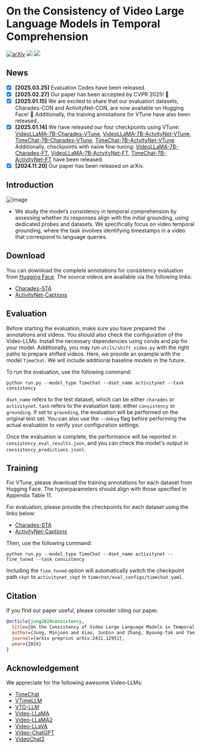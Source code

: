 # On the Consistency of Video Large Language Models in Temporal Comprehension

[![arXiv](https://img.shields.io/badge/arXiv-2411.12951-b31b1b.svg)](https://arxiv.org/abs/2411.12951)
<a href='https://huggingface.co/datasets/mjjung/Consistency-Evaluation-for-Video-LLMs'><img src='https://img.shields.io/badge/%F0%9F%A4%97%20Hugging%20Face-Dataset-blue'></a>
<a href='https://huggingface.co/collections/mjjung/vtune-6785f253479b8563af533ffa'><img src='https://img.shields.io/badge/%F0%9F%A4%97%20Hugging%20Face-Checkpoint-blue'></a>

## News
- [x] **[2025.03.25]** Evaluation Codes have been released.
- [x] **[2025.02.27]** Our paper has been accepted by CVPR 2025! 🎉
- [x] **[2025.01.15]** We are excited to share that our evaluation datasets, Charades-CON and ActivityNet-CON, are now available on Hugging Face! 🎉 Additionally, the training annotations for VTune have also been released. 
- [x] **[2025.01.14]** We have released our four checkpoints using VTune: [VideoLLaMA-7B-Charades-VTune](https://huggingface.co/mjjung/VideoLLaMA-7B-Charades-VTune), [VideoLLaMA-7B-ActvityNet-VTune](https://huggingface.co/mjjung/VideoLLaMA-7B-ActivityNet-VTune), [TimeChat-7B-Charades-VTune](https://huggingface.co/mjjung/TimeChat-7B-Charades-VTune), [TimeChat-7B-ActvityNet-VTune](https://huggingface.co/mjjung/TimeChat-7B-ActivityNet-VTune). Additionally, checkpoints with naive fine-tuning: [VideoLLaMA-7B-Charades-FT](https://huggingface.co/mjjung/VideoLLAMA-7B-Charades-FT), [VideoLLaMA-7B-ActvityNet-FT](https://huggingface.co/mjjung/VideoLLaMA-7B-ActivityNet-FT), [TimeChat-7B-ActivityNet-FT](https://huggingface.co/mjjung/TimeChat-7B-ActivityNet-FT) have been released.
- [x] **[2024.11.20]** Our paper has been released on arXiv.

## Introduction
![image](https://github.com/user-attachments/assets/cc7ba1a6-a7b5-4c87-88b5-471632fabbd1)
- We study the model’s consistency in temporal comprehension by assessing whether its responses align with the initial grounding, using dedicated probes and datasets. We specifically focus on video temporal grounding, where the task involves identifying timestamps in a video that correspond to language queries.

## Download
You can download the complete annotations for consistency evaluation from [Hugging Face](https://huggingface.co/datasets/mjjung/Consistency-Evaluation-for-Video-LLMs). The source videos are available via the following links:

- [Charades-STA](https://prior.allenai.org/projects/charades)
- [ActivityNet-Captions](https://cs.stanford.edu/people/ranjaykrishna/densevid/)

## Evaluation
Before starting the evaluation, make sure you have prepared the annotations and videos. You should also check the configuration of the Video-LLMs. Install the necessary dependencies using conda and pip for your model. Additionally, you may run `utils/shift_video.py` with the right paths to prepare shifted videos.
Here, we provide an example with the model `TimeChat`. We will include additional baseline models in the future.

To run the evaluation, use the following command:

```
python run.py --model_type TimeChat --dset_name activitynet --task consistency
````
`dset_name` refers to the test dataset, which can be either `charades` or `activitynet`. `task` refers to the evaluation task: either `consistency` or `grounding`. If set to `grounding`, the evaluation will be performed on the original test set.
You can also use the `--debug` flag before performing the actual evaluation to verify your configuration settings.

Once the evaluation is complete, the performance will be reported in `consistency_eval_results.json`, and you can check the model's output in `consistency_predictions.jsonl`.


## Training
For VTune, please download the training annotations for each dataset from Hugging Face. The hyperparameters should align with those specified in Appendix Table 11. 

For evaluation, please provide the checkpoints for each dataset using the links below:
- [Charades-STA](https://huggingface.co/mjjung/TimeChat-7B-Charades-VTune)
- [ActivityNet-Captions](https://huggingface.co/mjjung/TimeChat-7B-ActivityNet-VTune) 

Then, use the following command:
```
python run.py --model_type TimeChat --dset_name activitynet --fine_tuned --task consistency
```
Including the `fine_tuned` option will automatically switch the checkpoint path `ckpt` to `activitynet_ckpt` in `timechat/eval_configs/timechat.yaml`.

## Citation
If you find our paper useful, please consider citing our paper.
```BibTeX
@article{jung2024consistency,
  title={On the Consistency of Video Large Language Models in Temporal Comprehension},
  author={Jung, Minjoon and Xiao, Junbin and Zhang, Byoung-Tak and Yao, Angela},
  journal={arXiv preprint arXiv:2411.12951},
  year={2024}
}
```
## Acknowledgement
We appreciate for the following awesome Video-LLMs: 
- [TimeChat](https://github.com/RenShuhuai-Andy/TimeChat) 
- [VTimeLLM](https://github.com/huangb23/VTimeLLM)
- [VTG-LLM](https://github.com/gyxxyg/VTG-LLM)
- [Video-LLaMA](https://github.com/DAMO-NLP-SG/Video-LLaMA)
- [Video-LLaMA2](https://github.com/DAMO-NLP-SG/VideoLLaMA2)
- [Video-LLaVA](https://github.com/PKU-YuanGroup/Video-LLaVA)
- [Video-ChatGPT](https://github.com/mbzuai-oryx/Video-ChatGPT)
- [VideoChat2](https://github.com/OpenGVLab/Ask-Anything/tree/main/video_chat2)
